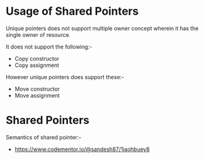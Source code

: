 # Usage of Shared Pointers
Unique pointers does not support multiple owner concept wherein it has the single owner of resource.

It does not support the following:-
* Copy constructor
* Copy assignment

However unique pointers does support these:-
* Move constructor
* Move assignment

# Shared Pointers
Semantics of shared pointer:-
* https://www.codementor.io/@sandesh87/1jaohbuey8

